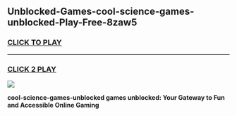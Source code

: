 
## Unblocked-Games-cool-science-games-unblocked-Play-Free-8zaw5
<h3>
<a href="https://premium76.site?title=cool-science-games-unblocked&ref=09A">CLICK TO PLAY</a></h3>
<hr>

<h3>
<a href="https://premium76.site?title=cool-science-games-unblocked&ref=09A">CLICK 2 PLAY</a>
  
</h3>

<a href="https://premium76.site?title=cool-science-games-unblocked&ref=09A"><img src="https://clearcache.store/games.png"></a>


**cool-science-games-unblocked games unblocked: Your Gateway to Fun and Accessible Online Gaming**

